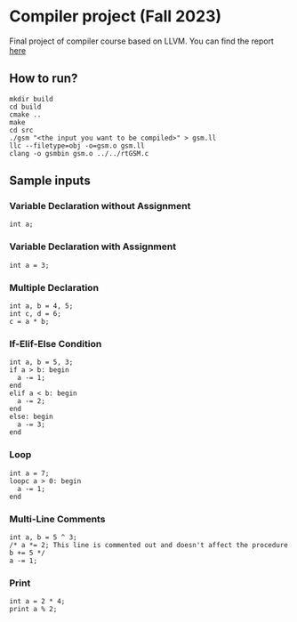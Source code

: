 # Compiler project (Fall 2023)

Final project of compiler course based on LLVM. You can find the report [here](https://docs.google.com/document/d/12rqSnLdv_H0jpD1G5L42B39vf5DCf5rOzRu4ujpFGP4/edit)

## How to run?
```
mkdir build
cd build
cmake ..
make
cd src
./gsm "<the input you want to be compiled>" > gsm.ll
llc --filetype=obj -o=gsm.o gsm.ll
clang -o gsmbin gsm.o ../../rtGSM.c
```

## Sample inputs
### Variable Declaration without Assignment
```
int a;
```
### Variable Declaration with Assignment
```
int a = 3;
```
### Multiple Declaration
```
int a, b = 4, 5;
int c, d = 6;
c = a * b;
```
### If-Elif-Else Condition
```
int a, b = 5, 3;
if a > b: begin
  a -= 1;
end
elif a < b: begin
  a -= 2;
end
else: begin
  a -= 3;
end
```
### Loop
```
int a = 7;
loopc a > 0: begin
  a -= 1;
end
```
### Multi-Line Comments
```
int a, b = 5 ^ 3;
/* a *= 2; This line is commented out and doesn't affect the procedure
b += 5 */
a -= 1;
```
### Print
```
int a = 2 * 4;
print a % 2;
```
